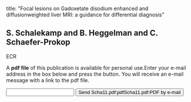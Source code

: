 title: "Focal lesions on Gadoxetate disodium enhanced and diffusionweighted liver MRI: a guidance for differential diagnosis"

## S. Schalekamp and B. Heggelman and C. Schaefer-Prokop
ECR

A <b>pdf file</b> of this publication is available for personal use.Enter your e-mail address in the box below and press the button. You will receive an e-mail message with a link to the pdf file.
<form action="sender.php">  <input type="text" name="email">  <input type="submit" value="Send Scha11.pdf:pdfScha11.pdf:PDF by e-mail"></form>